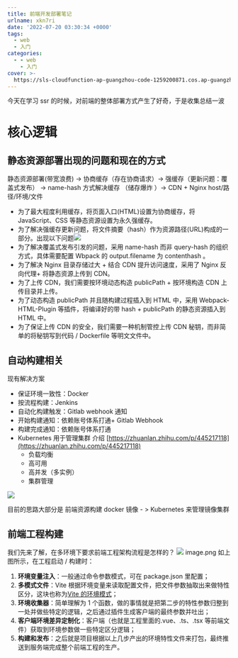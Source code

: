 ```yaml
---
title: 前端开发部署笔记
urlname: xkn7ri
date: '2022-07-20 03:30:34 +0000'
tags:
  - web
  - 入门
categories:
  - - web
    - 入门
cover: >-
  https://sls-cloudfunction-ap-guangzhou-code-1259200871.cos.ap-guangzhou.myqcloud.com/blog/Fr1k7q7dFiAS3F-7qG7n1VjJBbMq.png
---
```


今天在学习 ssr 的时候，对前端的整体部署方式产生了好奇，于是收集总结一波

# 核心逻辑

## 静态资源部署出现的问题和现在的方式

静态资源部署(带宽浪费) -> 协商缓存（存在协商请求）-> 强缓存（更新问题：覆盖式发布） -> name-hash 方式解决缓存 （储存爆炸 ）-> CDN + Nginx host/路径/环境/文件

- 为了最大程度利用缓存，将页面入口(HTML)设置为协商缓存，将 JavaScript、CSS 等静态资源设置为永久强缓存。
- 为了解决强缓存更新问题，将文件摘要（hash）作为资源路径(URL)构成的一部分。出现以下问题![](https://sls-cloudfunction-ap-guangzhou-code-1259200871.cos.ap-guangzhou.myqcloud.com/blog/Fr1k7q7dFiAS3F-7qG7n1VjJBbMq.png)
- 为了解决覆盖式发布引发的问题，采用 name-hash 而非 query-hash 的组织方式，具体需要配置 Wbpack 的 output.filename 为 contenthash 。
- 为了解决 Nginx 目录存储过大 + 结合 CDN 提升访问速度，采用了 Nginx 反向代理+ 将静态资源上传到 CDN。
- 为了上传 CDN，我们需要按环境动态构造 publicPath + 按环境构造 CDN 上传目录并上传。
- 为了动态构造 publicPath 并且随构建过程插入到 HTML 中，采用 Webpack-HTML-Plugin 等插件，将编译好的带 hash + publicPath 的静态资源插入到 HTML 中。
- 为了保证上传 CDN 的安全，我们需要一种机制管控上传 CDN 秘钥，而非简单的将秘钥写到代码 / Dockerfile 等明文文件中。

## 自动构建相关

现有解决方案

- 保证环境一致性：Docker
- 按流程构建：Jenkins
- 自动化构建触发：Gitlab webhook 通知
- 开始构建通知：依赖账号体系打通+ Gitlab Webhook
- 构建完成通知：依赖账号体系打通
- Kubernetes 用于管理集群 介绍 [https://zhuanlan.zhihu.com/p/445217118](https://zhuanlan.zhihu.com/p/445217118)
  - 负载均衡
  - 高可用
  - 高并发（多实例）
  - 集群管理

![](https://sls-cloudfunction-ap-guangzhou-code-1259200871.cos.ap-guangzhou.myqcloud.com/blog/FtNbpOr8GMUW2QWBkqVB4_z1WKsK.png)

目前的思路大部分是
前端资源构建 docker 镜像 - > Kubernetes 来管理镜像集群

## 前端工程构建

我们先来了解，在多环境下要求前端工程架构流程是怎样的？
![](https://sls-cloudfunction-ap-guangzhou-code-1259200871.cos.ap-guangzhou.myqcloud.com/blog/FoDf6NbJzC4niRKfjSpGuJzqGDPp.png)
image.png
如上图所示，在工程启动 / 构建时：

1. **环境变量注入**：一般通过命令参数模式，可在 package.json 里配置；
2. **多模式文件**：Vite 根据环境变量来读取配置文件，把文件参数抽取出来做特性区分，这块也称为[Vite 的环境模式](https://cn.vitejs.dev/guide/env-and-mode.html)；
3. **环境收集器**：简单理解为 1 个函数，做的事情就是把第二步的特性参数归整到一处并做些特定的逻辑，之后通过插件生成客户端的最终参数并吐出；
4. **客户端环境差异定制化**：客户端（也就是工程里面的.vue、.ts、.tsx 等前端文件）获取到环境参数做一些特定区分逻辑；
5. **构建和发布**：之后就是项目根据以上几步产出的环境特性文件来打包，最终推送到服务端完成整个前端工程的生产。
